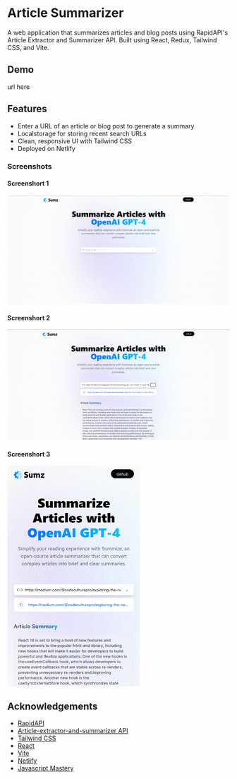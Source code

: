 # Article Summarizer

A web application that summarizes articles and blog posts using RapidAPI's Article Extractor and Summarizer API. Built using React, Redux, Tailwind CSS, and Vite.

## Demo

url here

## Features

- Enter a URL of an article or blog post to generate a summary
- Localstorage for storing recent search URLs
- Clean, responsive UI with Tailwind CSS
- Deployed on Netlify

### Screenshots

#### Screenshort 1
<img src="images/screenshot1.png" alt="Screenshot" width="800"/>

#### Screenshort 2
<img src="images/screenshot2.png" alt="Screenshot" width="800"/>

#### Screenshort 3
<img src="images/screenshot3.png" alt="Screenshot" width="300" height="500"/>

## Acknowledgements

- [RapidAPI](https://rapidapi.com/hub/)
- [Article-extractor-and-summarizer API](https://rapidapi.com/restyler/api/article-extractor-and-summarizer)
- [Tailwind CSS](https://tailwindcss.com/)
- [React](https://react.dev/)
- [Vite](https://vitejs.dev/)
- [Netlify](https://www.netlify.com/)
- [Javascript Mastery](https://www.jsmastery.pro/)